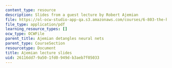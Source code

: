 ```yaml
---
content_type: resource
description: Slides from a guest lecture by Robert Ajemian
file: https://ol-ocw-studio-app-qa.s3.amazonaws.com/courses/6-803-the-human-intelligence-enterprise-spring-2019/26116dd79a501fd0949db3aeb7f05033_MIT6_803S19_ajemian_slides.pdf
file_type: application/pdf
learning_resource_types: []
ocw_type: OCWFile
parent_title: Ajemian detangles neural nets
parent_type: CourseSection
resourcetype: Document
title: Ajemian lecture slides
uid: 26116dd7-9a50-1fd0-949d-b3aeb7f05033
---
```

